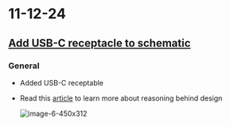 # 11-12-24

## [Add USB-C receptacle to schematic](https://github.com/BTrujillo816/coffee-scale/issues/24)

### General

- Added USB-C receptable

- Read this [article](https://dubiouscreations.com/2021/04/06/designing-with-usb-c-lessons-learned/) to learn more about reasoning behind design

  ![image-6-450x312](C:\Repositories\coffee-scale\logbook\11-12-24.assets\image-6-450x312.png)
